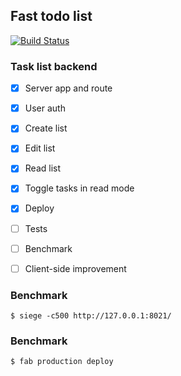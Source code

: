 ## Fast todo list
[![Build Status](https://travis-ci.org/esemi/pub-list.svg?branch=master)](https://travis-ci.org/esemi/pub-list)

### Task list backend
- [x] Server app and route
- [x] User auth
- [x] Create list
- [x] Edit list
- [x] Read list
- [x] Toggle tasks in read mode
- [x] Deploy
- [ ] Tests
- [ ] Benchmark
- [ ] Client-side improvement


### Benchmark
```
$ siege -c500 http://127.0.0.1:8021/
```

### Benchmark
```
$ fab production deploy
```
